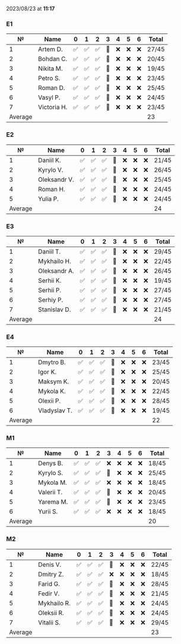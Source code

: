 2023/08/23 at **11:17**
### E1
|№|Name|0|1|2|3|4|5|6|Total|
|-----|-----|-----|-----|-----|-----|-----|-----|-----|-----|
|1|Artem D.|✅|✅|✅|🔄|❌|❌|❌|27/45|
|2|Bohdan C.|✅|✅|✅|🔄|❌|❌|❌|20/45|
|3|Nikita M.|✅|✅|✅|🔄|❌|❌|❌|19/45|
|4|Petro S.|✅|✅|✅|🔄|❌|❌|❌|23/45|
|5|Roman D.|✅|✅|✅|🔄|❌|❌|❌|25/45|
|6|Vasyl P.|✅|✅|✅|🔄|❌|❌|❌|24/45|
|7|Victoria H.|✅|✅|✅|🔄|❌|❌|❌|23/45|
|Average|||||||||23||
### E2
|№|Name|0|1|2|3|4|5|6|Total|
|-----|-----|-----|-----|-----|-----|-----|-----|-----|-----|
|1|Daniil K.|✅|✅|✅|🔄|❌|❌|❌|21/45|
|2|Kyrylo V.|✅|✅|✅|🔄|❌|❌|❌|26/45|
|3|Oleksandr V.|✅|✅|✅|🔄|❌|❌|❌|25/45|
|4|Roman H.|✅|✅|✅|🔄|❌|❌|❌|24/45|
|5|Yulia P.|✅|✅|✅|🔄|❌|❌|❌|24/45|
|Average|||||||||24||
### E3
|№|Name|0|1|2|3|4|5|6|Total|
|-----|-----|-----|-----|-----|-----|-----|-----|-----|-----|
|1|Daniil T.|✅|✅|✅|🔄|❌|❌|❌|29/45|
|2|Mykhailo H.|✅|✅|✅|🔄|❌|❌|❌|22/45|
|3|Oleksandr A.|✅|✅|✅|🔄|❌|❌|❌|26/45|
|4|Serhii K.|✅|✅|✅|🔄|❌|❌|❌|19/45|
|5|Serhii P.|✅|✅|✅|🔄|❌|❌|❌|27/45|
|6|Serhiy P.|✅|✅|✅|🔄|❌|❌|❌|27/45|
|7|Stanislav D.|✅|✅|✅|🔄|❌|❌|❌|21/45|
|Average|||||||||24||
### E4
|№|Name|0|1|2|3|4|5|6|Total|
|-----|-----|-----|-----|-----|-----|-----|-----|-----|-----|
|1|Dmytro B.|✅|✅|✅|🔄|❌|❌|❌|23/45|
|2|Igor K.|✅|✅|✅|🔄|❌|❌|❌|25/45|
|3|Maksym K.|✅|✅|✅|🔄|❌|❌|❌|20/45|
|4|Mykola K.|✅|✅|✅|🔄|❌|❌|❌|22/45|
|5|Olexii P.|✅|✅|✅|🔄|❌|❌|❌|28/45|
|6|Vladyslav T.|✅|✅|✅|🔄|❌|❌|❌|19/45|
|Average|||||||||22||
### M1
|№|Name|0|1|2|3|4|5|6|Total|
|-----|-----|-----|-----|-----|-----|-----|-----|-----|-----|
|1|Denys B.|✅|✅|✅|❌|❌|❌|❌|18/45|
|2|Kyrylo S.|✅|✅|✅|🔄|❌|❌|❌|25/45|
|3|Mykola M.|✅|✅|✅|❌|❌|❌|❌|18/45|
|4|Valerii T.|✅|✅|✅|🔄|❌|❌|❌|20/45|
|5|Yarema M.|✅|✅|✅|🔄|❌|❌|❌|23/45|
|6|Yurii S.|✅|✅|✅|❌|❌|❌|❌|18/45|
|Average|||||||||20||
### M2
|№|Name|0|1|2|3|4|5|6|Total|
|-----|-----|-----|-----|-----|-----|-----|-----|-----|-----|
|1|Denis V.|✅|✅|✅|🔄|❌|❌|❌|22/45|
|2|Dmitry Z.|✅|✅|✅|❌|❌|❌|❌|18/45|
|3|Farid G.|✅|✅|✅|🔄|❌|❌|❌|28/45|
|4|Fedir V.|✅|✅|✅|🔄|❌|❌|❌|21/45|
|5|Mykhailo R.|✅|✅|✅|🔄|❌|❌|❌|24/45|
|6|Oleksii R.|✅|✅|✅|🔄|❌|❌|❌|24/45|
|7|Vitalii S.|✅|✅|✅|🔄|❌|❌|❌|29/45|
|Average|||||||||23||
